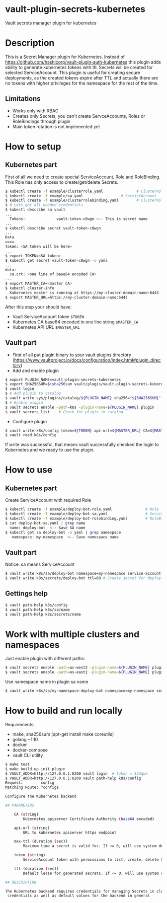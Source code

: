 # vault-plugin-secrets-kubernetes
Vault secrets manager plugin for kubernetes

# Description
This is a Secret Manager plugin for Kubernetes. Instead of https://github.com/hashicorp/vault-plugin-auth-kubernetes this plugin adds ability to generate kubernetes tokens with ttl.
Secrets will be created for selected ServiceAccount.
This plugin is useful for creating secure deployments, as the created tokens expire after TTL and actually there are no tokens with higher privileges for the namespace for the rest of the time.

## Limitations
* Works only with RBAC
* Creates only Secrets, you can't create ServceAccounts, Roles or RoleBindings through plugin
* Main token rotation is not implemented yet

# How to setup 
## Kubernetes part
First of all we need to create special ServiceAccount, Role and RoleBinding. This Role has only access to create/get/delete Secrets.
```bash
$ kubectl create -f example/clusterrole.yaml               # ClusterRole
$ kubectl create -f example/sa.yaml                 # ServiceAccount
$ kubectl create -f example/clusterrolebinding.yaml        # ClusterRoleBinding
$ # Lets get all needed credentials
$ kubectl describe sa vault
...
  Tokens:              vault-token-c8wgn <-- This is secret name
...
$ kubectl describe secret vault-token-c8wgn
...
Data
====
token: <SA token will be here>
...
$ export TOKEN=<SA token>
$ kubectl get secret vault-token-c8wgn -o yaml
... 
data:
  ca.crt: <one line of base64 encoded CA>
...
$ export MASTER_CA=<master CA>
$ kubectl cluster-info
  Kubernetes master is running at https://my-cluster-domain-name:6443 
$ export MASTER_URL=https://my-cluster-domain-name:6443
```
After this step your should have:
* Vault ServiceAccount token ```$TOKEN```
* Kubernetes CA base64 encoded in one line string  ```$MASTER_CA```
* Kubernetes API URL ```$MASTER_URL```

## Vault part
* First of all put plugin binary to your vault plugins directory (https://www.vaultproject.io/docs/configuration/index.html#plugin_directory)
* Add and enable plugin
```bash
$ export PLUGIN_NAME=vault-plugin-secrets-kubernetes
$ export SHA256SUM=$(sha256sum vault/plugin/vault-plugin-secrets-kubernetes | awk {'print $1'})
$ vault login
$ # Add plugin to catalog
$ vault write sys/plugins/catalog/${PLUGIN_NAME} sha256="${SHA256SUM}" command=${PLUGIN_NAME} 
$ # Enable plugin 
$ vault secrets enable -path=k8s -plugin-name=${PLUGIN_NAME} plugin 
$ vault secrets list    # Check for plugin in catalog 
```
* Configure plugin
```bash
$ vault write k8s/config token=${TOKEN} api-url=${MASTER_URL} CA=${MASTER_CA}
$ vault read k8s/config
```
If write was successful, that means vault successfully checked the login to Kubernetes and we ready to use the plugin.
# How to use
## Kubernetes part
Create ServiceAccount with required Role
```bash
$ kubectl create -f example/deploy-bot-role.yaml               # Role
$ kubectl create -f example/deploy-bot-sa.yaml                 # ServiceAccount
$ kubectl create -f example/deploy-bot-rolebinding.yaml        # RoleBinding 
$ cat deploy-bot-sa.yaml | grep name
  name: deploy-bot  <-- Save SA name
$ kubectl get sa deploy-bot -o yaml | grep namespace
   namespace: my-namespace  <-- Save namespace name
```
## Vault part
Notice: sa means ServiceAccount
```bash
$ vault write k8s/sa/deploy-bot namespace=my-namespace service-account-name=deploy-bot
$ vault write k8s/secrets/deploy-bot ttl=60 # Create secret for deploy-bot with TTL 60 seconds
```
## Gettings help
```bash
$ vault path-help k8s/config
$ vault path-help k8s/sa/name
$ vault path-help k8s/secrets/name
```

# Work with multiple clusters and namespaces
Just enable plugin with different paths:
```bash
$ vault secrets enable -path=us-west2 -plugin-name=${PLUGIN_NAME} plugin 
$ vault secrets enable -path=us-east1 -plugin-name=${PLUGIN_NAME} plugin 
```
Use namespace name in plugin sa name
```bash
$ vault write k8s/sa/my-namespace-deploy-bot namespace=my-namespace service-account-name=deploy-bot
```

# How to build and run locally
Requirements:
* make, sha256sum (apt-get install make coreutils)
* golang ~1.10
* docker
* docker-compose
* vault CLI utility

```bash
$ make test
$ make build up init-plugin
$ VAULT_ADDR=http://127.0.0.1:8200 vault login  # token = 123qwe
$ VAULT_ADDR=http://127.0.0.1:8200 vault path-help k8s/config
Request:        config
Matching Route: ^config$

Configure the Kubernetes backend

## PARAMETERS

    CA (string)
        Kubernetes apiserver Certificate Authority (base64 encoded)

    api-url (string)
        URL to kubernetes apiserver https endpoint

    max-ttl (duration (sec))
        Maximum time a secret is valid for. If <= 0, will use system default.

    token (string)
        ServiceAccount token with permissions to list, create, delete Secrets

    ttl (duration (sec))
        Default lease for generated secrets. If <= 0, will use system default.

## DESCRIPTION

The Kubernetes backend requires credentials for managing Secrets in cluster. This endpoint is used to configure those
 credentials as well as default values for the backend in general
```
